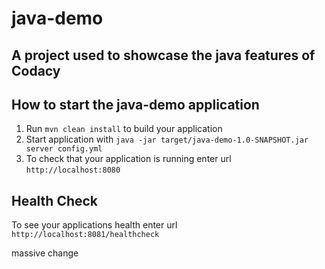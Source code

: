 # java-demo
## A project used to showcase the java features of Codacy
How to start the java-demo application
---

1. Run `mvn clean install` to build your application
1. Start application with `java -jar target/java-demo-1.0-SNAPSHOT.jar server config.yml`
1. To check that your application is running enter url `http://localhost:8080`

Health Check
---

To see your applications health enter url `http://localhost:8081/healthcheck`

massive change
